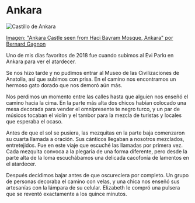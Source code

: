 # Ankara

![Castillo de Ankara](https://upload.wikimedia.org/wikipedia/commons/8/86/Ankara_Castle.jpg)

[Imagen: "Ankara Castle seen from Haci Bayram Mosque, Ankara" por Bernard Gagnon](https://en.wikipedia.org/wiki/Ankara_Castle#/media/File:Ankara_Castle.jpg)

Uno de mis días favoritos de 2018 fue cuando subimos al Evi Parkı en Ankara para ver el atardecer.

Se nos hizo tarde y no pudimos entrar al Museo de las Civilizaciones de Anatolia, así que subimos con prisa.
En el camino nos encontramos un hermoso gato dorado que nos demoró aún más.

Nos perdimos un momento entre las calles hasta que alguien nos enseñó el camino hacia la cima. En la parte
más alta dos chicos habían colocado una mesa decorada para vender el omnipresente te negro turco, y un par
de músicos tocaban el violín y el tambor para la mezcla de turistas y locales que esperaba el ocaso.

Antes de que el sol se pusiera, las mezquitas en la parte baja comenzaron su cuarta llamada a oración.
Sus cánticos llegaban a nosotros mezclados, entretejidos. Fue en este viaje que escuché las llamadas por
primera vez. Cada mezquita convoca a la plegaria de una forma diferente, pero desde la parte alta de la loma
escuchábamos una delicada cacofonía de lamentos en el atardecer.

Después decidimos bajar antes de que oscureciera por completo. Un grupo de personas decoraba el camino con
velas, y una chica nos enseñó sus artesanías con la lámpara de su celular. Elizabeth le compró una pulsera que
se reventó exactamente a los quince minutos.

